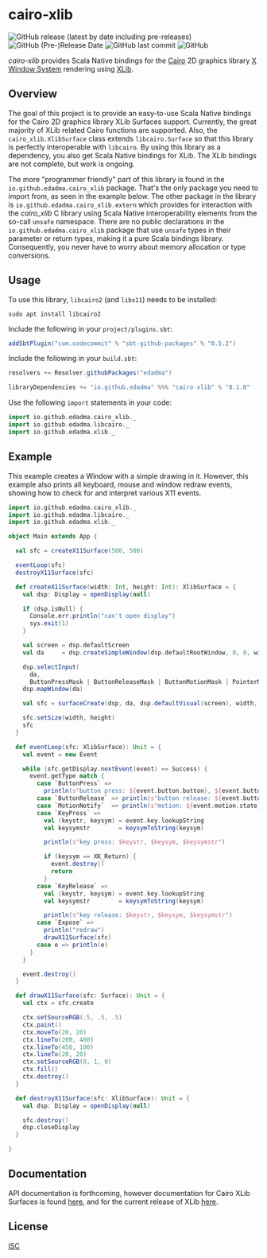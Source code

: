 cairo-xlib
==========

![GitHub release (latest by date including pre-releases)](https://img.shields.io/github/v/release/edadma/cairo-xlib?include_prereleases) ![GitHub (Pre-)Release Date](https://img.shields.io/github/release-date-pre/edadma/cairo-xlib) ![GitHub last commit](https://img.shields.io/github/last-commit/edadma/cairo-xlib) ![GitHub](https://img.shields.io/github/license/edadma/cairo-xlib)

*cairo-xlib* provides Scala Native bindings for the [Cairo](https://www.cairographics.org/) 2D graphics library [X Window System](https://www.x.org/releases/current/) rendering using [XLib](https://www.x.org/releases/current/doc/libX11/libX11/libX11.html).

Overview
--------

The goal of this project is to provide an easy-to-use Scala Native bindings for the Cairo 2D graphics library XLib Surfaces support.  Currently, the great majority of XLib related Cairo functions are supported.  Also, the `cairo_xlib.XlibSurface` class extends `libcairo.Surface` so that this library is perfectly interoperable with `libcairo`.  By using this library as a dependency, you also get Scala Native bindings for XLib.  The XLib bindings are not complete, but work is ongoing.

The more "programmer friendly" part of this library is found in the `io.github.edadma.cairo_xlib` package. That's the only
package you need to import from, as seen in the example below. The other package in the library
is `io.github.edadma.cairo_xlib.extern` which provides for interaction with the *cairo_xlib* C library using Scala Native
interoperability elements from the so-call `unsafe` namespace. There are no public declarations in
the `io.github.edadma.cairo_xlib` package that use `unsafe` types in their parameter or return types, making it a pure
Scala bindings library. Consequently, you never have to worry about memory allocation or type conversions.

Usage
-----

To use this library, `libcairo2` (and `libx11`) needs to be installed:

```shell
sudo apt install libcairo2
```

Include the following in your `project/plugins.sbt`:

```sbt
addSbtPlugin("com.codecommit" % "sbt-github-packages" % "0.5.2")

```

Include the following in your `build.sbt`:

```sbt
resolvers += Resolver.githubPackages("edadma")

libraryDependencies += "io.github.edadma" %%% "cairo-xlib" % "0.1.0"

```

Use the following `import` statements in your code:

```scala
import io.github.edadma.cairo_xlib._
import io.github.edadma.libcairo._
import io.github.edadma.xlib._

```

Example
--------

This example creates a Window with a simple drawing in it.  However, this example also prints all keyboard, mouse and window redraw events, showing how to check for and interpret various X11 events.

```scala
import io.github.edadma.cairo_xlib._
import io.github.edadma.libcairo._
import io.github.edadma.xlib._

object Main extends App {

  val sfc = createX11Surface(500, 500)

  eventLoop(sfc)
  destroyX11Surface(sfc)

  def createX11Surface(width: Int, height: Int): XlibSurface = {
    val dsp: Display = openDisplay(null)

    if (dsp.isNull) {
      Console.err.println("can't open display")
      sys.exit(1)
    }

    val screen = dsp.defaultScreen
    val da     = dsp.createSimpleWindow(dsp.defaultRootWindow, 0, 0, width, height, 0, 0, 0)

    dsp.selectInput(
      da,
      ButtonPressMask | ButtonReleaseMask | ButtonMotionMask | PointerMotionMask | KeyPressMask | KeyReleaseMask | ExposureMask)
    dsp.mapWindow(da)

    val sfc = surfaceCreate(dsp, da, dsp.defaultVisual(screen), width, height)

    sfc.setSize(width, height)
    sfc
  }

  def eventLoop(sfc: XlibSurface): Unit = {
    val event = new Event

    while (sfc.getDisplay.nextEvent(event) == Success) {
      event.getType match {
        case `ButtonPress` =>
          println(s"button press: ${event.button.button}, ${event.button.x}, ${event.button.y}, ${event.button.time}")
        case `ButtonRelease` => println(s"button release: ${event.button.button}")
        case `MotionNotify`  => println(s"motion: ${event.motion.state}, ${event.motion.x}, ${event.motion.y}")
        case `KeyPress` =>
          val (keystr, keysym) = event.key.lookupString
          val keysymstr        = keysymToString(keysym)

          println(s"key press: $keystr, $keysym, $keysymstr")

          if (keysym == XK_Return) {
            event.destroy()
            return
          }
        case `KeyRelease` =>
          val (keystr, keysym) = event.key.lookupString
          val keysymstr        = keysymToString(keysym)

          println(s"key release: $keystr, $keysym, $keysymstr")
        case `Expose` =>
          println("redraw")
          drawX11Surface(sfc)
        case e => println(e)
      }
    }

    event.destroy()
  }

  def drawX11Surface(sfc: Surface): Unit = {
    val ctx = sfc.create

    ctx.setSourceRGB(.5, .5, .5)
    ctx.paint()
    ctx.moveTo(20, 20)
    ctx.lineTo(200, 400)
    ctx.lineTo(450, 100)
    ctx.lineTo(20, 20)
    ctx.setSourceRGB(0, 1, 0)
    ctx.fill()
    ctx.destroy()
  }

  def destroyX11Surface(sfc: XlibSurface): Unit = {
    val dsp: Display = openDisplay(null)

    sfc.destroy()
    dsp.closeDisplay
  }

}

```

Documentation
-------------

API documentation is forthcoming, however documentation for Cairo XLib Surfaces is
found [here](https://www.cairographics.org/manual/cairo-XLib-Surfaces.html), and for the current release of XLib [here](https://www.x.org/releases/current/doc/libX11/libX11/libX11.html).

License
-------

[ISC](https://github.com/edadma/cairo-xlib/blob/main/LICENSE)
